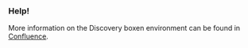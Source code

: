 ### Help!
More information on the Discovery boxen environment can be found in [Confluence](http://192.168.8.34:8090/display/KB/Discovery+Development+Setup).

